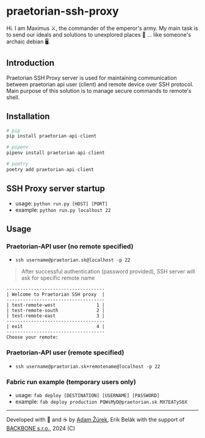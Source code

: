 # praetorian-ssh-proxy

Hi. I am Maximus ⚔️, the commander of the emperor's army. My main task is to send our ideals and solutions to
unexplored places 🌄 ... like someone's archaic debian 🖥️.

## Introduction

Praetorian SSH Proxy server is used for maintaining communication between praetorian api user (client) and remote device
over SSH protocol. Main purpose of this solution is to manage secure commands to remote's shell.

## Installation

```python
# pip
pip install praetorian-api-client

# pipenv
pipenv install praetorian-api-client

# poetry
poetry add praetorian-api-client
```

## SSH Proxy server startup

- usage: `python run.py [HOST] [PORT]`
- example: `python run.py localhost 22`

## Usage

### Praetorian-API user (no remote specified)

- `ssh username@praetorian.sk@localhost -p 22`

> After successful authentication (password provided),
> SSH server will ask for specific remote name

```
------------------------------------
| Welcome to Praetorian SSH proxy  |
------------------------------------
| test-remote-west               1 |
| test-remote-south              2 |
| test-remote-east               3 |
------------------------------------
| exit                           4 |
------------------------------------
Choose your remote:
```

### Praetorian-API user (remote specified)

-  `ssh username@praetorian.sk+remotename@localhost -p 22`

### Fabric run example (temporary users only)

- usage: `fab deploy [DESTINATION] [USERNAME] [PASSWORD]`
- example: `fab deploy production PQWsMyD@praetorian.sk MX7EATyS6X`

---
Developed with 💙 and ☕️ by [Adam Žúrek](https://zurek11.github.io/), Erik Belák
with the support of [BACKBONE s.r.o.](https://www.backbone.sk/), 2024 (C)
